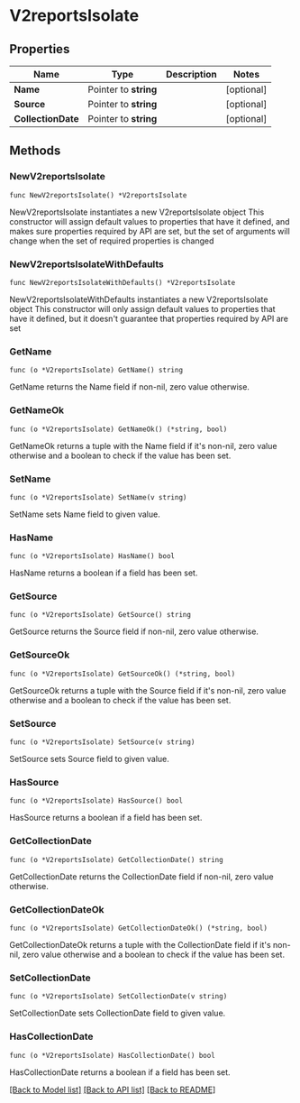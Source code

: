 # V2reportsIsolate

## Properties

Name | Type | Description | Notes
------------ | ------------- | ------------- | -------------
**Name** | Pointer to **string** |  | [optional] 
**Source** | Pointer to **string** |  | [optional] 
**CollectionDate** | Pointer to **string** |  | [optional] 

## Methods

### NewV2reportsIsolate

`func NewV2reportsIsolate() *V2reportsIsolate`

NewV2reportsIsolate instantiates a new V2reportsIsolate object
This constructor will assign default values to properties that have it defined,
and makes sure properties required by API are set, but the set of arguments
will change when the set of required properties is changed

### NewV2reportsIsolateWithDefaults

`func NewV2reportsIsolateWithDefaults() *V2reportsIsolate`

NewV2reportsIsolateWithDefaults instantiates a new V2reportsIsolate object
This constructor will only assign default values to properties that have it defined,
but it doesn't guarantee that properties required by API are set

### GetName

`func (o *V2reportsIsolate) GetName() string`

GetName returns the Name field if non-nil, zero value otherwise.

### GetNameOk

`func (o *V2reportsIsolate) GetNameOk() (*string, bool)`

GetNameOk returns a tuple with the Name field if it's non-nil, zero value otherwise
and a boolean to check if the value has been set.

### SetName

`func (o *V2reportsIsolate) SetName(v string)`

SetName sets Name field to given value.

### HasName

`func (o *V2reportsIsolate) HasName() bool`

HasName returns a boolean if a field has been set.

### GetSource

`func (o *V2reportsIsolate) GetSource() string`

GetSource returns the Source field if non-nil, zero value otherwise.

### GetSourceOk

`func (o *V2reportsIsolate) GetSourceOk() (*string, bool)`

GetSourceOk returns a tuple with the Source field if it's non-nil, zero value otherwise
and a boolean to check if the value has been set.

### SetSource

`func (o *V2reportsIsolate) SetSource(v string)`

SetSource sets Source field to given value.

### HasSource

`func (o *V2reportsIsolate) HasSource() bool`

HasSource returns a boolean if a field has been set.

### GetCollectionDate

`func (o *V2reportsIsolate) GetCollectionDate() string`

GetCollectionDate returns the CollectionDate field if non-nil, zero value otherwise.

### GetCollectionDateOk

`func (o *V2reportsIsolate) GetCollectionDateOk() (*string, bool)`

GetCollectionDateOk returns a tuple with the CollectionDate field if it's non-nil, zero value otherwise
and a boolean to check if the value has been set.

### SetCollectionDate

`func (o *V2reportsIsolate) SetCollectionDate(v string)`

SetCollectionDate sets CollectionDate field to given value.

### HasCollectionDate

`func (o *V2reportsIsolate) HasCollectionDate() bool`

HasCollectionDate returns a boolean if a field has been set.


[[Back to Model list]](../README.md#documentation-for-models) [[Back to API list]](../README.md#documentation-for-api-endpoints) [[Back to README]](../README.md)


